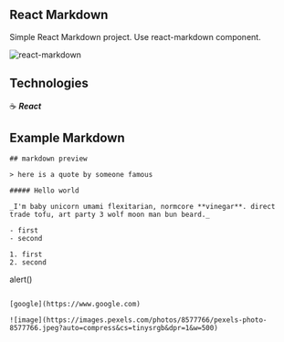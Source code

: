 ## React Markdown

Simple React Markdown project. Use react-markdown component.

![react-markdown](https://user-images.githubusercontent.com/43181662/162972835-1910a44f-d3d4-4428-8beb-02d23b4a6656.png)

## Technologies

:coffee: **_React_**

## Example Markdown

```
## markdown preview

> here is a quote by someone famous

##### Hello world

_I'm baby unicorn umami flexitarian, normcore **vinegar**. direct trade tofu, art party 3 wolf moon man bun beard._

- first
- second

1. first
2. second

```

alert()

```

[google](https://www.google.com)

![image](https://images.pexels.com/photos/8577766/pexels-photo-8577766.jpeg?auto=compress&cs=tinysrgb&dpr=1&w=500)
```
